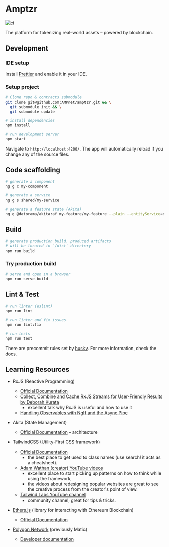 # Amptzr

[![ci](https://github.com/AMPnet/amptzr/actions/workflows/ci.yaml/badge.svg)](https://github.com/AMPnet/amptzr/actions/workflows/ci.yaml)

The platform for tokenizing real–world assets – powered by blockchain.

## Development

### IDE setup

Install [Prettier](https://prettier.io/) and enable it in your IDE.

### Setup project

```bash
# Clone repo & contracts submodule
git clone git@github.com:AMPnet/amptzr.git && \
  git submodule init && \
  git submodule update

# install dependencies
npm install

# run development server
npm start
```

Navigate to `http://localhost:4200/`. The app will automatically reload if you change any of the source files.

## Code scaffolding

```bash
# generate a component
ng g c my-component

# generate a service
ng g s shared/my-service

# generate a feature state (Akita)
ng g @datorama/akita:af my-feature/my-feature --plain --entityService=default
```

## Build

```bash
# generate production build. produced artifacts
# will be located in `/dist` directory
npm run build
```

### Try production build

```bash
# serve and open in a browser
npm run serve-build
```

## Lint & Test

```bash
# run linter (eslint)
npm run lint

# run linter and fix issues
npm run lint:fix

# run tests
npm run test
```

There are precommit rules set by [husky](https://github.com/typicode/husky). For more information, check the [docs](https://typicode.github.io/husky/#/).

## Learning Resources

- RxJS (Reactive Programming)
  - [Official Documentation](https://rxjs.dev)
  - [Collect, Combine and Cache RxJS Streams for User-Friendly Results by Deborah Kurata](https://www.youtube.com/watch?v=HE-xh_RBIno)
    - excellent talk why RxJS is useful and how to use it
  - [Handling Observables with NgIf and the Async Pipe](https://ultimatecourses.com/blog/angular-ngif-async-pipe)
  
- Akita (State Management)
  - [Official Documentation](https://datorama.github.io/akita/docs/angular/architecture/) – architecture

- TailwindCSS (Utility-First CSS framework)
  - [Official Documentation](https://tailwindcss.com/)
    - the best place to get used to class names (use search! it acts as a cheatsheet).
  - [Adam Wathan (creator) YouTube videos](https://www.youtube.com/c/AdamWathan/videos)
    - excellent place to start picking up patterns on how to think while using the framework,
    - the videos about redesigning popular websites are great to see the creative process from the creator's point of view.
  - [Tailwind Labs YouTube channel](https://www.youtube.com/channel/UCOe-8z68tgw9ioqVvYM4ddQ)
    - community channel; great for tips & tricks.

- [Ethers.js](https://ethers.io/) (library for interacting with Ethereum Blockchain)
  - [Official Documentation](https://docs.ethers.io/v5/single-page/)
  
- [Polygon Network](https://polygon.technology/) (previously Matic)
  - [Developer documentation](https://docs.matic.network/docs/develop/getting-started)
